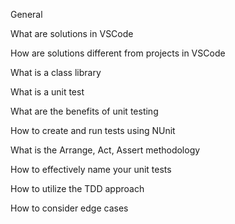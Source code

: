 General

What are solutions in VSCode

How are solutions different from 
projects in VSCode

What is a class library

What is a unit test

What are the benefits of unit testing

How to create and run tests using 
NUnit

What is the Arrange, Act, Assert methodology

How to effectively name your unit tests

How to utilize the TDD approach

How to consider edge cases
